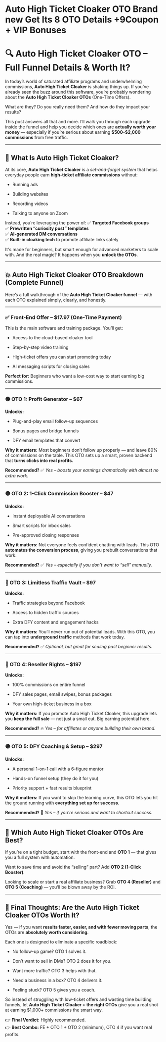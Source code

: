 # Auto High Ticket Cloaker OTO Brand new Get Its 8 OTO Details +9Coupon + VIP Bonuses
<h1 class="" data-start="257" data-end="324">🔍 Auto High Ticket Cloaker OTO – Full Funnel Details &amp; Worth It?</h1>
<p class="" data-start="326" data-end="599">In today’s world of saturated affiliate programs and underwhelming commissions, <strong data-start="406" data-end="434">Auto High Ticket Cloaker</strong> is shaking things up. If you’ve already seen the buzz around this software, you’re probably wondering about the <strong data-start="547" data-end="580">Auto High Ticket Cloaker OTOs</strong> (One-Time Offers).</p>
<p class="" data-start="601" data-end="677">What are they? Do you really need them? And how do they impact your results?</p>
<p class="" data-start="679" data-end="925">This post answers all that and more. I’ll walk you through each upgrade inside the funnel and help you decide which ones are <strong data-start="804" data-end="833">actually worth your money</strong> — especially if you’re serious about earning <strong data-start="879" data-end="906">$500–$2,000 commissions</strong> from free traffic.</p>


<hr class="" data-start="927" data-end="930" />

<h2 class="" data-start="932" data-end="971">🧩 What Is Auto High Ticket Cloaker?</h2>
<p class="" data-start="973" data-end="1122">At its core, <strong data-start="986" data-end="1014">Auto High Ticket Cloaker</strong> is a <em data-start="1020" data-end="1043">set-and-forget system</em> that helps everyday people earn <strong data-start="1076" data-end="1113">high-ticket affiliate commissions</strong> without:</p>

<ul data-start="1123" data-end="1203">
 	<li class="" data-start="1123" data-end="1136">
<p class="" data-start="1125" data-end="1136">Running ads</p>
</li>
 	<li class="" data-start="1137" data-end="1156">
<p class="" data-start="1139" data-end="1156">Building websites</p>
</li>
 	<li class="" data-start="1157" data-end="1175">
<p class="" data-start="1159" data-end="1175">Recording videos</p>
</li>
 	<li class="" data-start="1176" data-end="1203">
<p class="" data-start="1178" data-end="1203">Talking to anyone on Zoom</p>
</li>
</ul>
<p class="" data-start="1205" data-end="1425">Instead, you’re leveraging the power of:
✅ <strong data-start="1248" data-end="1276">Targeted Facebook groups</strong><br data-start="1276" data-end="1279" />✅ <strong data-start="1281" data-end="1322">Prewritten “curiosity post” templates</strong><br data-start="1322" data-end="1325" />✅ <strong data-start="1327" data-end="1360">AI-generated DM conversations</strong><br data-start="1360" data-end="1363" />✅ <strong data-start="1365" data-end="1391">Built-in cloaking tech</strong> to promote affiliate links safely</p>
<p class="" data-start="1427" data-end="1567">It's made for beginners, but smart enough for advanced marketers to scale with. And the real magic? It happens when you <strong data-start="1547" data-end="1566">unlock the OTOs</strong>.</p>


<hr class="" data-start="1569" data-end="1572" />

<h2 class="" data-start="1574" data-end="1636">💥 Auto High Ticket Cloaker OTO Breakdown (Complete Funnel)</h2>
<p class="" data-start="1638" data-end="1763">Here’s a full walkthrough of the <strong data-start="1671" data-end="1706">Auto High Ticket Cloaker funnel</strong> — with each OTO explained simply, clearly, and honestly.</p>


<hr class="" data-start="1765" data-end="1768" />

<h3 class="" data-start="1770" data-end="1823">✅ <strong data-start="1776" data-end="1823">Front-End Offer – $17.97 (One-Time Payment)</strong></h3>
<p class="" data-start="1825" data-end="1884">This is the main software and training package. You’ll get:</p>

<ul data-start="1885" data-end="2047">
 	<li class="" data-start="1885" data-end="1925">
<p class="" data-start="1887" data-end="1925">Access to the cloud-based cloaker tool</p>
</li>
 	<li class="" data-start="1926" data-end="1955">
<p class="" data-start="1928" data-end="1955">Step-by-step video training</p>
</li>
 	<li class="" data-start="1956" data-end="2006">
<p class="" data-start="1958" data-end="2006">High-ticket offers you can start promoting today</p>
</li>
 	<li class="" data-start="2007" data-end="2047">
<p class="" data-start="2009" data-end="2047">AI messaging scripts for closing sales</p>
</li>
</ul>
<p class="" data-start="2049" data-end="2133"><strong data-start="2049" data-end="2065">Perfect for:</strong> Beginners who want a low-cost way to start earning big commissions.</p>


<hr class="" data-start="2135" data-end="2138" />

<h3 class="" data-start="2140" data-end="2180">🟢 <strong data-start="2147" data-end="2180">OTO 1: Profit Generator – $67</strong></h3>
<p class="" data-start="2182" data-end="2196"><strong data-start="2182" data-end="2194">Unlocks:</strong></p>

<ul data-start="2197" data-end="2310">
 	<li class="" data-start="2197" data-end="2240">
<p class="" data-start="2199" data-end="2240">Plug-and-play email follow-up sequences</p>
</li>
 	<li class="" data-start="2241" data-end="2275">
<p class="" data-start="2243" data-end="2275">Bonus pages and bridge funnels</p>
</li>
 	<li class="" data-start="2276" data-end="2310">
<p class="" data-start="2278" data-end="2310">DFY email templates that convert</p>
</li>
</ul>
<p class="" data-start="2312" data-end="2498"><strong data-start="2312" data-end="2331">Why it matters:</strong> Most beginners don’t follow up properly — and leave 80% of commissions on the table. This OTO sets up a smart, proven backend that <strong data-start="2463" data-end="2498">turns clicks into real profits.</strong></p>
<p class="" data-start="2500" data-end="2587"><strong data-start="2500" data-end="2516">Recommended?</strong> ✅ <em data-start="2519" data-end="2587">Yes – boosts your earnings dramatically with almost no extra work.</em></p>


<hr class="" data-start="2589" data-end="2592" />

<h3 class="" data-start="2594" data-end="2644">🟡 <strong data-start="2601" data-end="2644">OTO 2: 1-Click Commission Booster – $47</strong></h3>
<p class="" data-start="2646" data-end="2660"><strong data-start="2646" data-end="2658">Unlocks:</strong></p>

<ul data-start="2661" data-end="2767">
 	<li class="" data-start="2661" data-end="2700">
<p class="" data-start="2663" data-end="2700">Instant deployable AI conversations</p>
</li>
 	<li class="" data-start="2701" data-end="2734">
<p class="" data-start="2703" data-end="2734">Smart scripts for inbox sales</p>
</li>
 	<li class="" data-start="2735" data-end="2767">
<p class="" data-start="2737" data-end="2767">Pre-approved closing responses</p>
</li>
</ul>
<p class="" data-start="2769" data-end="2930"><strong data-start="2769" data-end="2788">Why it matters:</strong> Not everyone feels confident chatting with leads. This OTO <strong data-start="2848" data-end="2884">automates the conversion process</strong>, giving you prebuilt conversations that work.</p>
<p class="" data-start="2932" data-end="3007"><strong data-start="2932" data-end="2948">Recommended?</strong> ✅ <em data-start="2951" data-end="3007">Yes – especially if you don’t want to “sell” manually.</em></p>


<hr class="" data-start="3009" data-end="3012" />

<h3 class="" data-start="3014" data-end="3061">🔵 <strong data-start="3021" data-end="3061">OTO 3: Limitless Traffic Vault – $97</strong></h3>
<p class="" data-start="3063" data-end="3077"><strong data-start="3063" data-end="3075">Unlocks:</strong></p>

<ul data-start="3078" data-end="3194">
 	<li class="" data-start="3078" data-end="3116">
<p class="" data-start="3080" data-end="3116">Traffic strategies beyond Facebook</p>
</li>
 	<li class="" data-start="3117" data-end="3153">
<p class="" data-start="3119" data-end="3153">Access to hidden traffic sources</p>
</li>
 	<li class="" data-start="3154" data-end="3194">
<p class="" data-start="3156" data-end="3194">Extra DFY content and engagement hacks</p>
</li>
</ul>
<p class="" data-start="3196" data-end="3337"><strong data-start="3196" data-end="3215">Why it matters:</strong> You’ll never run out of potential leads. With this OTO, you can tap into <strong data-start="3289" data-end="3312">underground traffic</strong> methods that work today.</p>
<p class="" data-start="3339" data-end="3414"><strong data-start="3339" data-end="3355">Recommended?</strong> ✅ <em data-start="3358" data-end="3414">Optional, but great for scaling past beginner results.</em></p>


<hr class="" data-start="3416" data-end="3419" />

<h3 class="" data-start="3421" data-end="3461">🔴 <strong data-start="3428" data-end="3461">OTO 4: Reseller Rights – $197</strong></h3>
<p class="" data-start="3463" data-end="3477"><strong data-start="3463" data-end="3475">Unlocks:</strong></p>

<ul data-start="3478" data-end="3606">
 	<li class="" data-start="3478" data-end="3515">
<p class="" data-start="3480" data-end="3515">100% commissions on entire funnel</p>
</li>
 	<li class="" data-start="3516" data-end="3565">
<p class="" data-start="3518" data-end="3565">DFY sales pages, email swipes, bonus packages</p>
</li>
 	<li class="" data-start="3566" data-end="3606">
<p class="" data-start="3568" data-end="3606">Your own high-ticket business in a box</p>
</li>
</ul>
<p class="" data-start="3608" data-end="3765"><strong data-start="3608" data-end="3627">Why it matters:</strong> If you promote Auto High Ticket Cloaker, this upgrade lets you <strong data-start="3691" data-end="3713">keep the full sale</strong> — not just a small cut. Big earning potential here.</p>
<p class="" data-start="3767" data-end="3845"><strong data-start="3767" data-end="3783">Recommended?</strong> 🔥 <em data-start="3787" data-end="3845">Yes – for affiliates or anyone building their own brand.</em></p>


<hr class="" data-start="3847" data-end="3850" />

<h3 class="" data-start="3852" data-end="3897">🟣 <strong data-start="3859" data-end="3897">OTO 5: DFY Coaching &amp; Setup – $297</strong></h3>
<p class="" data-start="3899" data-end="3913"><strong data-start="3899" data-end="3911">Unlocks:</strong></p>

<ul data-start="3914" data-end="4054">
 	<li class="" data-start="3914" data-end="3963">
<p class="" data-start="3916" data-end="3963">A personal 1-on-1 call with a 6-figure mentor</p>
</li>
 	<li class="" data-start="3964" data-end="4010">
<p class="" data-start="3966" data-end="4010">Hands-on funnel setup (they do it for you)</p>
</li>
 	<li class="" data-start="4011" data-end="4054">
<p class="" data-start="4013" data-end="4054">Priority support + fast results blueprint</p>
</li>
</ul>
<p class="" data-start="4056" data-end="4196"><strong data-start="4056" data-end="4075">Why it matters:</strong> If you want to skip the learning curve, this OTO lets you hit the ground running with <strong data-start="4162" data-end="4195">everything set up for success</strong>.</p>
<p class="" data-start="4198" data-end="4273"><strong data-start="4198" data-end="4214">Recommended?</strong> 🧠 <em data-start="4218" data-end="4273">Yes – if you’re serious and want to shortcut success.</em></p>


<hr class="" data-start="4275" data-end="4278" />

<h2 class="" data-start="4280" data-end="4331">🧠 Which Auto High Ticket Cloaker OTOs Are Best?</h2>
<p class="" data-start="4333" data-end="4448">If you’re on a tight budget, start with the front-end and <strong data-start="4391" data-end="4400">OTO 1</strong> — that gives you a full system with automation.</p>
<p class="" data-start="4450" data-end="4530">Want to save time and avoid the “selling” part? Add <strong data-start="4502" data-end="4529">OTO 2 (1-Click Booster)</strong>.</p>
<p class="" data-start="4532" data-end="4670">Looking to scale or start a real affiliate business? Grab <strong data-start="4590" data-end="4610">OTO 4 (Reseller)</strong> and <strong data-start="4615" data-end="4635">OTO 5 (Coaching)</strong> — you’ll be blown away by the ROI.</p>


<hr class="" data-start="4672" data-end="4675" />

<h2 class="" data-start="4677" data-end="4746">🏁 Final Thoughts: Are the Auto High Ticket Cloaker OTOs Worth It?</h2>
<p class="" data-start="4748" data-end="4869">Yes — if you want <strong data-start="4766" data-end="4821">results faster, easier, and with fewer moving parts</strong>, the OTOs are <strong data-start="4836" data-end="4868">absolutely worth considering</strong>.</p>
<p class="" data-start="4871" data-end="4926">Each one is designed to eliminate a specific roadblock:</p>

<ul data-start="4927" data-end="5149">
 	<li class="" data-start="4927" data-end="4964">
<p class="" data-start="4929" data-end="4964">No follow-up game? OTO 1 solves it.</p>
</li>
 	<li class="" data-start="4965" data-end="5016">
<p class="" data-start="4967" data-end="5016">Don’t want to sell in DMs? OTO 2 does it for you.</p>
</li>
 	<li class="" data-start="5017" data-end="5060">
<p class="" data-start="5019" data-end="5060">Want more traffic? OTO 3 helps with that.</p>
</li>
 	<li class="" data-start="5061" data-end="5107">
<p class="" data-start="5063" data-end="5107">Need a business in a box? OTO 4 delivers it.</p>
</li>
 	<li class="" data-start="5108" data-end="5149">
<p class="" data-start="5110" data-end="5149">Feeling stuck? OTO 5 gives you a coach.</p>
</li>
</ul>
<p class="" data-start="5151" data-end="5350">So instead of struggling with low-ticket offers and wasting time building funnels, let <strong data-start="5238" data-end="5283">Auto High Ticket Cloaker + the right OTOs</strong> give you a real shot at earning $1,000+ commissions the smart way.</p>
<p class="" data-start="5352" data-end="5476">👉 <strong data-start="5355" data-end="5373">Final Verdict:</strong> Highly recommended.<br data-start="5393" data-end="5396" />👉 <strong data-start="5399" data-end="5414">Best Combo:</strong> FE + OTO 1 + OTO 2 (minimum), OTO 4 if you want real profits.</p>
